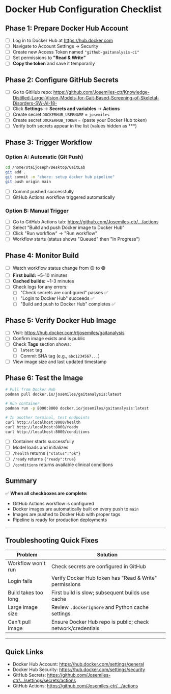 # Docker Hub Configuration Checklist

## Phase 1: Prepare Docker Hub Account
- [ ] Log in to Docker Hub at https://hub.docker.com
- [ ] Navigate to Account Settings → Security
- [ ] Create new Access Token named `"github-gaitanalysis-ci"`
- [ ] Set permissions to **"Read & Write"**
- [ ] **Copy the token** and save it temporarily

## Phase 2: Configure GitHub Secrets
- [ ] Go to GitHub repo: https://github.com/Josemiles-ctr/Knowledge-Distilled-Large-Vision-Models-for-Gait-Based-Screening-of-Skeletal-Disorders-SW-AI-18-
- [ ] Click **Settings** → **Secrets and variables** → **Actions**
- [ ] Create secret `DOCKERHUB_USERNAME` = `josemiles`
- [ ] Create secret `DOCKERHUB_TOKEN` = (paste your Docker Hub token)
- [ ] Verify both secrets appear in the list (values hidden as ***)

## Phase 3: Trigger Workflow

### Option A: Automatic (Git Push)
```bash
cd /home/otaijoseph/Desktop/GaitLab
git add .
git commit -m "chore: setup docker hub pipeline"
git push origin main
```
- [ ] Commit pushed successfully
- [ ] GitHub Actions workflow triggered automatically

### Option B: Manual Trigger
- [ ] Go to GitHub Actions tab: https://github.com/Josemiles-ctr/.../actions
- [ ] Select "Build and push Docker image to Docker Hub"
- [ ] Click "Run workflow" → "Run workflow"
- [ ] Workflow starts (status shows "Queued" then "In Progress")

## Phase 4: Monitor Build
- [ ] Watch workflow status change from 🟡 to 🟢
- [ ] **First build:** ~5-10 minutes
- [ ] **Cached builds:** ~1-3 minutes
- [ ] Check logs for any errors:
  - [ ] "Check secrets are configured" passes ✅
  - [ ] "Login to Docker Hub" succeeds ✅
  - [ ] "Build and push to Docker Hub" completes ✅

## Phase 5: Verify Docker Hub Image
- [ ] Visit: https://hub.docker.com/r/josemiles/gaitanalysis
- [ ] Confirm image exists and is public
- [ ] Check **Tags** section shows:
  - [ ] `latest` tag
  - [ ] Commit SHA tag (e.g., `abc1234567...`)
- [ ] View image size and last updated timestamp

## Phase 6: Test the Image
```bash
# Pull from Docker Hub
podman pull docker.io/josemiles/gaitanalysis:latest

# Run container
podman run -p 8000:8000 docker.io/josemiles/gaitanalysis:latest

# In another terminal, test endpoints
curl http://localhost:8000/health
curl http://localhost:8000/ready
curl http://localhost:8000/conditions
```
- [ ] Container starts successfully
- [ ] Model loads and initializes
- [ ] `/health` returns `{"status":"ok"}`
- [ ] `/ready` returns `{"ready":true}`
- [ ] `/conditions` returns available clinical conditions

## Summary

✅ **When all checkboxes are complete:**
- GitHub Actions workflow is configured
- Docker images are automatically built on every push to `main`
- Images are pushed to Docker Hub with proper tags
- Pipeline is ready for production deployments

---

## Troubleshooting Quick Fixes

| Problem | Solution |
|---------|----------|
| Workflow won't run | Check secrets are configured in GitHub |
| Login fails | Verify Docker Hub token has "Read & Write" permissions |
| Build takes too long | First build is slow; subsequent builds use cache |
| Large image size | Review `.dockerignore` and Python cache settings |
| Can't pull image | Ensure Docker Hub repo is public; check network/credentials |

---

## Quick Links
- Docker Hub Account: https://hub.docker.com/settings/general
- Docker Hub Security: https://hub.docker.com/settings/security
- GitHub Secrets: https://github.com/Josemiles-ctr/.../settings/secrets/actions
- GitHub Actions: https://github.com/Josemiles-ctr/.../actions

